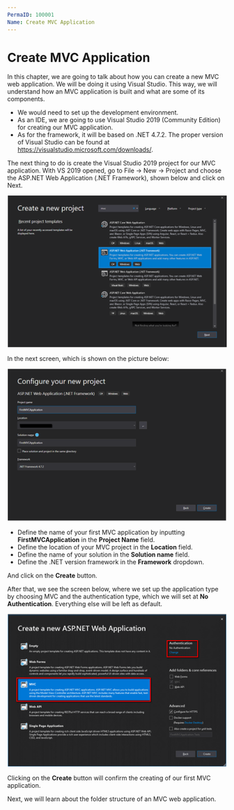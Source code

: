 ```yaml
---
PermaID: 100001
Name: Create MVC Application
---
```


# Create MVC Application

In this chapter, we are going to talk about how you can create a new MVC web application. We will be doing it using Visual Studio. This way, we will understand how an MVC application is built and what are some of its components.

 - We would need to set up the development environment. 
 - As an IDE, we are going to use Visual Studio 2019 (Community Edition) for creating our MVC application. 
 - As for the framework, it will be based on .NET 4.7.2. The proper version of Visual Studio can be found at https://visualstudio.microsoft.com/downloads/.

The next thing to do is create the Visual Studio 2019 project for our MVC application. With VS 2019 opened, go to File -> New -> Project and choose the ASP.NET Web Application (.NET Framework), shown below and click on Next.

<img src="images/create-mvc-application-1.png">

In the next screen, which is shown on the picture below:

<img src="images/create-mvc-application-2.png">

 - Define the name of your first MVC application by inputting **FirstMVCApplication** in the **Project Name** field.
 - Define the location of your MVC project in the **Location** field.
 - Define the name of your solution in the **Solution name** field.
 - Define the .NET version framework in the **Framework** dropdown.

And click on the **Create** button.

After that, we see the screen below, where we set up the application type by choosing MVC and the authentication type, which we will set at **No Authentication**. Everything else will be left as default.

<img src="images/create-mvc-application-3.png">

Clicking on the **Create** button will confirm the creating of our first MVC application.

Next, we will learn about the folder structure of an MVC web application.
